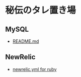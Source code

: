 # 秘伝のタレ置き場

## MySQL
- [README.md](./mysql/README.md)

## NewRelic
- [newrelic.yml for ruby](./newrelic/newrelic.yml)
